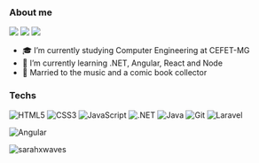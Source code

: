 
### About me
 <a href="https://www.linkedin.com/in/sarah-menezes-6b42ab208/">
  <img src="https://img.shields.io/badge/LINKEDIN  -%230077B5.svg?&style=for-the-badge&logo=linkedin&logoColor=white"></a>
 <a href="https://www.instagram.com/sarahxwaves/"><img src="https://img.shields.io/badge/INSTAGRAM-%23E4405F.svg?&style=for-the-badge&logo=instagram&logoColor=white"></a> 

<img src="https://img.shields.io/badge/sarahmenezesbraga@gmail.com-%23D14836.svg?&style=for-the-badge&logo=gmail&logoColor=white" href="sarahmenezesbraga@gmail.com">  

- 🎓 I’m currently studying Computer Engineering at CEFET-MG
- 🌱 I’m currently learning .NET, Angular, React and Node
- 💞  Married to the music and a comic book collector 


### Techs 

  

![HTML5](https://camo.githubusercontent.com/0c7d354a8e20ec01d52ae5e4b3d06b3d8c04213e62385491526136fdb81931d7/68747470733a2f2f696d672e736869656c64732e696f2f62616467652f2d48544d4c352d4533344632363f7374796c653d666c61742d737175617265266c6f676f3d48544d4c35266c6f676f436f6c6f723d7768697465)
![CSS3](https://camo.githubusercontent.com/f014cb541d93c2f1aeabc747e1f91385dc47de746c112eb1cdfe1d599c4edaf2/68747470733a2f2f696d672e736869656c64732e696f2f62616467652f2d435353332d3135373242363f7374796c653d666c61742d737175617265266c6f676f3d43535333266c6f676f436f6c6f723d7768697465)
 ![JavaScript](https://img.shields.io/badge/JavaScript-F7DF1E?style=for-the-badge&logo=javascript&logoColor=black)
 ![.NET](https://img.shields.io/badge/.NET-5C2D91?style=for-the-badge&logo=.net&logoColor=white)
![Java](https://img.shields.io/badge/Java-ED8B00?style=for-the-badge&logo=java&logoColor=white)
![Git](https://camo.githubusercontent.com/07ac7b101091ce967cca5778ea40aa8a76e6833f65d340589cb0946ef2b8b13a/68747470733a2f2f696d672e736869656c64732e696f2f62616467652f2d4769742d4634344432373f7374796c653d666c61742d737175617265266c6f676f3d476974266c6f676f436f6c6f723d7768697465)
![Laravel](https://camo.githubusercontent.com/730a1ebc28f37864a50a0e1984d20a38d96848272a513272f52e3e3adad90e7e/68747470733a2f2f696d672e736869656c64732e696f2f62616467652f2d4c61726176656c2d4635353234373f7374796c653d666c61742d737175617265266c6f676f3d4c61726176656c266c6f676f436f6c6f723d7768697465)

![Angular](https://img.shields.io/badge/Angular-DD0031?style=for-the-badge&logo=angular&logoColor=white) 


<p align="left"><img align="left" src="https://github-readme-stats.vercel.app/api/top-langs/?username=sarahxwaves&hide=html&layout=compact=true&theme=radical" alt="sarahxwaves"/></p>


